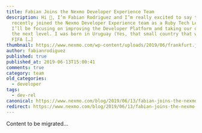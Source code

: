 ```yaml
---
title: Fabian Joins the Nexmo Developer Experience Team
description: Hi 👋, I’m Fabian Rodriguez and I’m really excited to say that I’ve
  recently joined the Nexmo Developer Experience team as a Ruby Tech Lead, where
  I’ll be focusing on improving the Developer Platform and taking our docs to
  the next level. I was born in Uruguay (Yes, that small country that won the
  FIFA […]
thumbnail: https://www.nexmo.com/wp-content/uploads/2019/06/frankfurt.jpg
author: fabianrodiguez
published: true
published_at: 2019-06-13T15:00:41
comments: true
category: team
old_categories:
  - developer
tags:
  - dev-rel
canonical: https://www.nexmo.com/blog/2019/06/13/fabian-joins-the-nexmo-developer-experience-team-dr
redirect: https://www.nexmo.com/blog/2019/06/13/fabian-joins-the-nexmo-developer-experience-team-dr
---
```

Content to be migrated...
